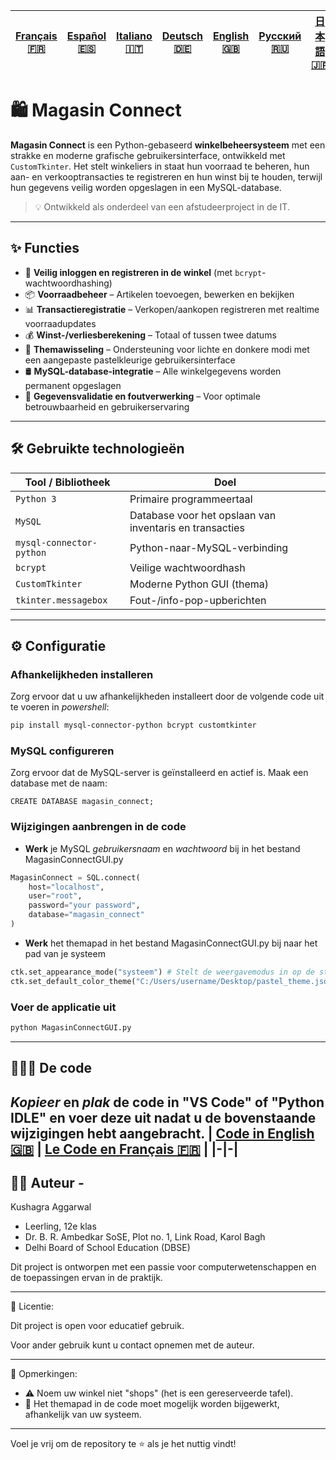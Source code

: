| [Français 🇫🇷](/FR%20🇨🇵/README_fr.md) | [Español 🇪🇸](/ES%20🇪🇸/README_es.md) | [Italiano 🇮🇹](/IT%20🇮🇹/README_it.md) | [Deutsch 🇩🇪](/DE%20🇩🇪/README_de.md) | [English 🇬🇧](/README.md) | [Русский 🇷🇺](/RU%20🇷🇺/README_ru.md) | [日本語 🇯🇵](/JP%20🇯🇵/README_jp.md) |
|-|-|-|-|-|-|-| 
# 🛍️ Magasin Connect

**Magasin Connect** is een Python-gebaseerd **winkelbeheersysteem** met een strakke en moderne grafische gebruikersinterface, ontwikkeld met `CustomTkinter`. Het stelt winkeliers in staat hun voorraad te beheren, hun aan- en verkooptransacties te registreren en hun winst bij te houden, terwijl hun gegevens veilig worden opgeslagen in een MySQL-database.

> 💡 Ontwikkeld als onderdeel van een afstudeerproject in de IT.

---

## ✨ Functies

- 🔐 **Veilig inloggen en registreren in de winkel** (met `bcrypt`-wachtwoordhashing)
- 📦 **Voorraadbeheer** – Artikelen toevoegen, bewerken en bekijken
- 📊 **Transactieregistratie** – Verkopen/aankopen registreren met realtime voorraadupdates
- 💰 **Winst-/verliesberekening** – Totaal of tussen twee datums
- 🎨 **Themawisseling** – Ondersteuning voor lichte en donkere modi met een aangepaste pastelkleurige gebruikersinterface
- 🛢️ **MySQL-database-integratie** – Alle winkelgegevens worden permanent opgeslagen
- 🧹 **Gegevensvalidatie en foutverwerking** – Voor optimale betrouwbaarheid en gebruikerservaring

---

## 🛠️ Gebruikte technologieën

| Tool / Bibliotheek       | Doel                                                    |
|--------------------------|---------------------------------------------------------|
| `Python 3`               | Primaire programmeertaal                                |
| `MySQL`                  | Database voor het opslaan van inventaris en transacties |
| `mysql-connector-python` | Python-naar-MySQL-verbinding                            |
| `bcrypt`                 | Veilige wachtwoordhash                                  |
| `CustomTkinter`          | Moderne Python GUI (thema)                              |
| `tkinter.messagebox`     | Fout-/info-pop-upberichten                              |

---
## ⚙️ Configuratie
### Afhankelijkheden installeren
Zorg ervoor dat u uw afhankelijkheden installeert door de volgende code uit te voeren in *powershell*:
```bash
pip install mysql-connector-python bcrypt customtkinter
```

### MySQL configureren
Zorg ervoor dat de MySQL-server is geïnstalleerd en actief is. Maak een database met de naam:
```MySQL
CREATE DATABASE magasin_connect;
```

### Wijzigingen aanbrengen in de code
- **Werk** je MySQL *gebruikersnaam* en *wachtwoord* bij in het bestand MagasinConnectGUI.py
```Python
MagasinConnect = SQL.connect(
    host="localhost",
    user="root",
    password="your password",
    database="magasin_connect"
)
```

- **Werk** het themapad in het bestand MagasinConnectGUI.py bij naar het pad van je systeem
```Python
ctk.set_appearance_mode("systeem") # Stelt de weergavemodus in op de standaardinstelling van het systeem (licht of donker, afhankelijk van de systeeminstellingen)
ctk.set_default_color_theme("C:/Users/username/Desktop/pastel_theme.json") # Stelt het standaardkleurenthema in op een aangepast pastelthema (zie deze code). Wijzig het pad naar het themabestand indien nodig voor je systeem.
```

### Voer de applicatie uit
```bash
python MagasinConnectGUI.py
```
---

## 👨🏻‍💻 De code
*Kopieer* en *plak* de code in **"VS Code"** of **"Python IDLE"** en voer deze uit nadat u de bovenstaande wijzigingen hebt aangebracht.
| [Code in English 🇬🇧](/MagasinConnectGUI.py) | [Le Code en Français 🇫🇷](FR%20🇨🇵/MagasinConnectGUI_fr.py) |
|-|-|
---

## 🙋‍♂️ Auteur - 
Kushagra Aggarwal
- Leerling, 12e klas
- Dr. B. R. Ambedkar SoSE, Plot no. 1, Link Road, Karol Bagh
- Delhi Board of School Education (DBSE)

Dit project is ontworpen met een passie voor computerwetenschappen en de toepassingen ervan in de praktijk.

---

📄 Licentie:

Dit project is open voor educatief gebruik.

Voor ander gebruik kunt u contact opnemen met de auteur.

---

📌 Opmerkingen:

- ⚠️ Noem uw winkel niet "shops" (het is een gereserveerde tafel).
- 🎨 Het themapad in de code moet mogelijk worden bijgewerkt, afhankelijk van uw systeem.

---

Voel je vrij om de repository te ⭐ als je het nuttig vindt!
